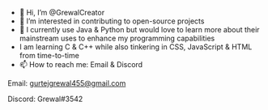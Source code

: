 - 👋 Hi, I’m @GrewalCreator
- 👀 I’m interested in contributing to open-source projects
- 🌱 I currently use Java & Python but would love to learn more about their mainstream uses to enhance my programming capabilities
- I am learning C & C++ while also tinkering in CSS, JavaScript & HTML from time-to-time
- 📫 How to reach me: Email & Discord

Email: gurtejgrewal455@gmail.com

Discord: Grewal#3542
